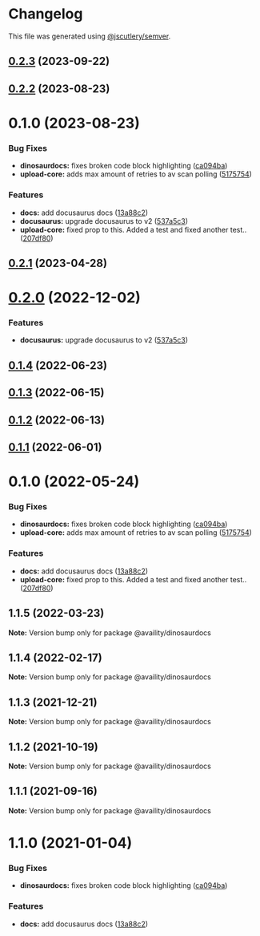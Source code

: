 # Changelog

This file was generated using [@jscutlery/semver](https://github.com/jscutlery/semver).

## [0.2.3](https://github.com/Availity/sdk-js/compare/@availity/docusaurus@0.2.2...@availity/docusaurus@0.2.3) (2023-09-22)



## [0.2.2](https://github.com/Availity/sdk-js/compare/@availity/docusaurus@0.2.1...@availity/docusaurus@0.2.2) (2023-08-23)



# 0.1.0 (2023-08-23)


### Bug Fixes

* **dinosaurdocs:** fixes broken code block highlighting ([ca094ba](https://github.com/Availity/sdk-js/commit/ca094ba85defb5ccc572c43814bfe545a4b7af64))
* **upload-core:** adds max amount of retries to av scan polling ([5175754](https://github.com/Availity/sdk-js/commit/51757544e361bdad926d1ce0495e5766c56e1ba3))


### Features

* **docs:** add docusaurus docs ([13a88c2](https://github.com/Availity/sdk-js/commit/13a88c215da1bbd1c8346f89d4842de88fa68df5))
* **docusaurus:** upgrade docusaurus to v2 ([537a5c3](https://github.com/Availity/sdk-js/commit/537a5c3f50cc0566535344604fbac4cd59d4552c))
* **upload-core:** fixed prop to this.  Added a test and fixed another test.. ([207df80](https://github.com/Availity/sdk-js/commit/207df80faff7e61a2529b53e4f306baa5c08b551))



## [0.2.1](https://github.com/Availity/sdk-js/compare/@availity/docusaurus@0.2.0...@availity/docusaurus@0.2.1) (2023-04-28)



# [0.2.0](https://github.com/Availity/sdk-js/compare/@availity/docusaurus@0.1.4...@availity/docusaurus@0.2.0) (2022-12-02)


### Features

* **docusaurus:** upgrade docusaurus to v2 ([537a5c3](https://github.com/Availity/sdk-js/commit/537a5c3f50cc0566535344604fbac4cd59d4552c))



## [0.1.4](https://github.com/Availity/sdk-js/compare/@availity/docusaurus@0.1.3...@availity/docusaurus@0.1.4) (2022-06-23)



## [0.1.3](https://github.com/Availity/sdk-js/compare/@availity/docusaurus@0.1.2...@availity/docusaurus@0.1.3) (2022-06-15)



## [0.1.2](https://github.com/Availity/sdk-js/compare/@availity/docusaurus@0.1.1...@availity/docusaurus@0.1.2) (2022-06-13)



## [0.1.1](https://github.com/Availity/sdk-js/compare/@availity/docusaurus@0.1.0...@availity/docusaurus@0.1.1) (2022-06-01)



# 0.1.0 (2022-05-24)


### Bug Fixes

* **dinosaurdocs:** fixes broken code block highlighting ([ca094ba](https://github.com/Availity/sdk-js/commit/ca094ba85defb5ccc572c43814bfe545a4b7af64))
* **upload-core:** adds max amount of retries to av scan polling ([5175754](https://github.com/Availity/sdk-js/commit/51757544e361bdad926d1ce0495e5766c56e1ba3))


### Features

* **docs:** add docusaurus docs ([13a88c2](https://github.com/Availity/sdk-js/commit/13a88c215da1bbd1c8346f89d4842de88fa68df5))
* **upload-core:** fixed prop to this.  Added a test and fixed another test.. ([207df80](https://github.com/Availity/sdk-js/commit/207df80faff7e61a2529b53e4f306baa5c08b551))



## 1.1.5 (2022-03-23)

**Note:** Version bump only for package @availity/dinosaurdocs





## 1.1.4 (2022-02-17)

**Note:** Version bump only for package @availity/dinosaurdocs





## 1.1.3 (2021-12-21)

**Note:** Version bump only for package @availity/dinosaurdocs





## 1.1.2 (2021-10-19)

**Note:** Version bump only for package @availity/dinosaurdocs





## 1.1.1 (2021-09-16)

**Note:** Version bump only for package @availity/dinosaurdocs





# 1.1.0 (2021-01-04)


### Bug Fixes

* **dinosaurdocs:** fixes broken code block highlighting ([ca094ba](https://github.com/Availity/sdk-js/commit/ca094ba85defb5ccc572c43814bfe545a4b7af64))


### Features

* **docs:** add docusaurus docs ([13a88c2](https://github.com/Availity/sdk-js/commit/13a88c215da1bbd1c8346f89d4842de88fa68df5))
